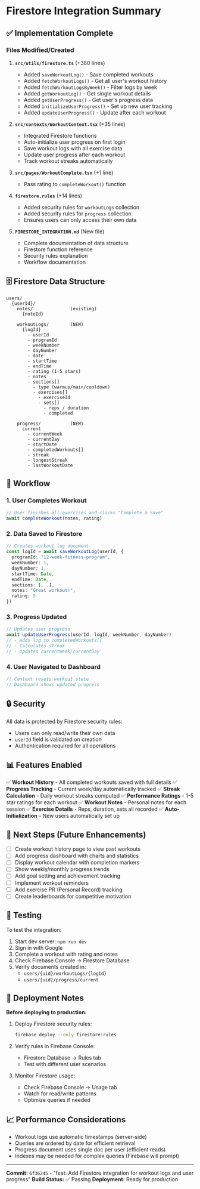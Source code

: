 # Firestore Integration Summary

## ✅ Implementation Complete

### Files Modified/Created

1. **`src/utils/firestore.ts`** (+380 lines)
   - Added `saveWorkoutLog()` - Save completed workouts
   - Added `fetchWorkoutLogs()` - Get all user's workout history
   - Added `fetchWorkoutLogsByWeek()` - Filter logs by week
   - Added `getWorkoutLog()` - Get single workout details
   - Added `getUserProgress()` - Get user's progress data
   - Added `initializeUserProgress()` - Set up new user tracking
   - Added `updateUserProgress()` - Update after each workout

2. **`src/contexts/WorkoutContext.tsx`** (+35 lines)
   - Integrated Firestore functions
   - Auto-initialize user progress on first login
   - Save workout logs with all exercise data
   - Update user progress after each workout
   - Track workout streaks automatically

3. **`src/pages/WorkoutComplete.tsx`** (+1 line)
   - Pass rating to `completeWorkout()` function

4. **`firestore.rules`** (+14 lines)
   - Added security rules for `workoutLogs` collection
   - Added security rules for `progress` collection
   - Ensures users can only access their own data

5. **`FIRESTORE_INTEGRATION.md`** (New file)
   - Complete documentation of data structure
   - Firestore function reference
   - Security rules explanation
   - Workflow documentation

## 🗄️ Firestore Data Structure

```
users/
  {userId}/
    notes/              (existing)
      {noteId}
    
    workoutLogs/        (NEW)
      {logId}
        - userId
        - programId
        - weekNumber
        - dayNumber
        - date
        - startTime
        - endTime
        - rating (1-5 stars)
        - notes
        - sections[]
          - type (warmup/main/cooldown)
          - exercises[]
            - exerciseId
            - sets[]
              - reps / duration
              - completed
    
    progress/           (NEW)
      current
        - currentWeek
        - currentDay
        - startDate
        - completedWorkouts[]
        - streak
        - longestStreak
        - lastWorkoutDate
```

## 🔄 Workflow

### 1. User Completes Workout
```typescript
// User finishes all exercises and clicks "Complete & Save"
await completeWorkout(notes, rating)
```

### 2. Data Saved to Firestore
```typescript
// Creates workout log document
const logId = await saveWorkoutLog(userId, {
  programId: "12-week-fitness-program",
  weekNumber: 1,
  dayNumber: 1,
  startTime: Date,
  endTime: Date,
  sections: [...],
  notes: "Great workout!",
  rating: 5
})
```

### 3. Progress Updated
```typescript
// Updates user progress
await updateUserProgress(userId, logId, weekNumber, dayNumber)
// - Adds log to completedWorkouts[]
// - Calculates streak
// - Updates currentWeek/currentDay
```

### 4. User Navigated to Dashboard
```typescript
// Context resets workout state
// Dashboard shows updated progress
```

## 🔒 Security

All data is protected by Firestore security rules:
- Users can only read/write their own data
- `userId` field is validated on creation
- Authentication required for all operations

## 📊 Features Enabled

✅ **Workout History** - All completed workouts saved with full details
✅ **Progress Tracking** - Current week/day automatically tracked
✅ **Streak Calculation** - Daily workout streaks computed
✅ **Performance Ratings** - 1-5 star ratings for each workout
✅ **Workout Notes** - Personal notes for each session
✅ **Exercise Details** - Reps, duration, sets all recorded
✅ **Auto-Initialization** - New users automatically set up

## 🎯 Next Steps (Future Enhancements)

- [ ] Create workout history page to view past workouts
- [ ] Add progress dashboard with charts and statistics
- [ ] Display workout calendar with completion markers
- [ ] Show weekly/monthly progress trends
- [ ] Add goal setting and achievement tracking
- [ ] Implement workout reminders
- [ ] Add exercise PR (Personal Record) tracking
- [ ] Create leaderboards for competitive motivation

## 🧪 Testing

To test the integration:

1. Start dev server: `npm run dev`
2. Sign in with Google
3. Complete a workout with rating and notes
4. Check Firebase Console → Firestore Database
5. Verify documents created in:
   - `users/{uid}/workoutLogs/{logId}`
   - `users/{uid}/progress/current`

## 📝 Deployment Notes

**Before deploying to production:**

1. Deploy Firestore security rules:
   ```bash
   firebase deploy --only firestore:rules
   ```

2. Verify rules in Firebase Console:
   - Firestore Database → Rules tab
   - Test with different user scenarios

3. Monitor Firestore usage:
   - Check Firebase Console → Usage tab
   - Watch for read/write patterns
   - Optimize queries if needed

## 📈 Performance Considerations

- Workout logs use automatic timestamps (server-side)
- Queries are ordered by date for efficient retrieval
- Progress document uses single doc per user (efficient reads)
- Indexes may be needed for complex queries (Firebase will prompt)

---

**Commit:** `6f36245` - "feat: Add Firestore integration for workout logs and user progress"
**Build Status:** ✅ Passing
**Deployment:** Ready for production
